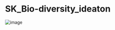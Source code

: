 # SK_Bio-diversity_ideaton

![image](https://github.com/juwoncozyboy/SK_Bio-diversity_ideaton/assets/136186580/cf8a1a21-e1f1-4204-ac70-02286695d4b3)
